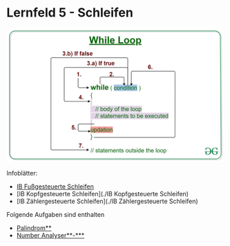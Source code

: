 # Lernfeld 5 - Schleifen

![](./imgs/while.jpg)

Infoblätter: 
* [IB Fußgesteuerte Schleifen](IB%20Fußgesteuerte%20Schleifen)
* [IB Kopfgesteuerte Schleifen](./IB Kopfgesteuerte Schleifen)
* [IB Zählergesteuerte Schleifen](./IB Zählergesteuerte Schleifen)

Folgende Aufgaben sind enthalten

* [Palindrom**](./src/palindrom/task.md)
* [Number Analyser**-***](./src/numberAnalyser/task.md)


